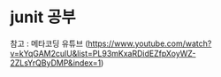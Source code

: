 # junit 공부

참고 : 메타코딩 유튜브 (https://www.youtube.com/watch?v=kYqGAM2culU&list=PL93mKxaRDidEZfpXoyWZ-2ZLsYrQByDMP&index=1)
